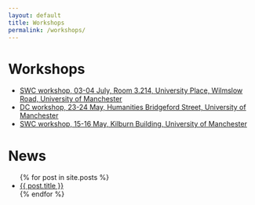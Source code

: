 ```yaml
---
layout: default
title: Workshops
permalink: /workshops/
---
```


# Workshops

- [SWC workshop, 03-04 July, Room 3.214, University Place, Wilmslow Road, University of Manchester](_posts/2018-05-08-swc-workshop.md)
- [DC workshop, 23-24 May, Humanities Bridgeford Street, University of Manchester](_posts/2018-04-27-dc-workshop.md)
- [SWC workshop, 15-16 May, Kilburn Building, University of Manchester](_posts/2018-04-27-swc-workshop.md)


<h1>News</h1>
<ul class="post-list">
    {% for post in site.posts %}
    <li>
        <a class="post-link" href="{{ post.url | relative_url }}">{{ post.title }}</a>
    </li>
    {% endfor %}
</ul>
